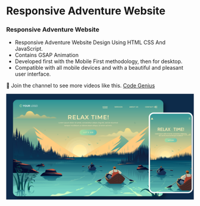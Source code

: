 # Responsive Adventure Website
### Responsive Adventure Website

- Responsive Adventure Website Design Using HTML CSS And JavaScript.
- Contains GSAP Animation
- Developed first with the Mobile First methodology, then for desktop.
- Compatible with all mobile devices and with a beautiful and pleasant user interface.

💙 Join the channel to see more videos like this. [Code Genius](https://www.youtube.com/@codegenius02)

![Preview img](/preview-1.png)
